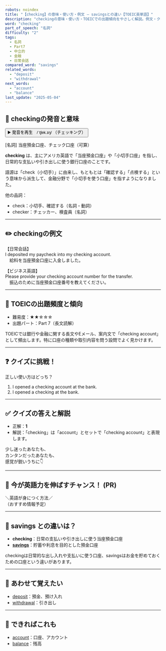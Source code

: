 ```yaml
---
robots: noindex
title: "【checking】の意味・使い方・例文 ― savingsとの違い【TOEIC英単語】"
description: "checkingの意味・使い方・TOEICでの出題傾向をやさしく解説。例文・クイズ付きでsavingsとの違いもわかりやすく学べます。"
word: "checking"
part_of_speech: "名詞"
difficulty: "2"
tags:
  - 名詞
  - Part7
  - 中立的
  - 金融
  - 日常会話
compared_word: "savings"
related_words:
  - "deposit"
  - "withdrawal"
next_words:
  - "account"
  - "balance"
last_update: "2025-05-04"
---
```


## 🔰 checkingの発音と意味

<button class="play-audio" onclick="playTTS('checking')">
  <span class="play-audio-main">
    ▶️ 発音を再生　/ˈtʃek.ɪŋ/
  </span>
  <span class="play-audio-sub">
    （チェッキング）
  </span>
</button>

[名詞] 当座預金口座、チェック口座（可算）

**checking** は、主にアメリカ英語で「当座預金口座」や「小切手口座」を指し、日常的な支払いや引き出しに使う銀行口座のことです。

語源は「check（小切手）」に由来し、もともとは「確認する」「点検する」という意味から派生して、金融分野で「小切手を使う口座」を指すようになりました。

他の品詞：  
- check：小切手、確認する（名詞・動詞）
- checker：チェッカー、検査員（名詞）

---

## ✏️ checkingの例文

【日常会話】  
I deposited my paycheck into my checking account.  
　給料を当座預金口座に入金しました。

【ビジネス英語】  
Please provide your checking account number for the transfer.  
　振込のために当座預金口座番号を教えてください。

---

## 🎯 TOEICの出題頻度と傾向

- 難易度：★★☆☆☆
- 出題パート：Part 7（長文読解）

TOEICでは銀行や金融に関する長文やEメール、案内文で「checking account」として頻出します。特に口座の種類や取引内容を問う設問でよく見かけます。

---

## ❓ クイズに挑戦！

正しい使い方はどっち？

1. I opened a checking account at the bank.  
2. I opened a checking at the bank.

---

## ✅ クイズの答えと解説

- 正解：**1**
- 解説：「checking」は「account」とセットで「checking account」と表現します。

少し迷ったあなたも、  
カンタンだったあなたも、  
感覚が鋭いうちに👇️

---

## 🚀 今が英語力を伸ばすチャンス！ (PR)

<div class="info-center">
＼英語が身につく方法／<br>  
（おすすめ情報予定）
</div>

---

## 🤔  savings との違いは？

- **checking**：日常の支払いや引き出しに使う当座預金口座
- **[savings](/word/savings/)**：貯蓄や利息を目的とした預金口座

checkingは日常的な出し入れや支払いに使う口座、savingsはお金を貯めておくための口座という違いがあります。

---

## 🧩 あわせて覚えたい

- [deposit](/word/deposit/)：預金、預け入れ
- [withdrawal](/word/withdrawal/)：引き出し

---

## 📖 できればこれも

- [account](/word/account/)：口座、アカウント
- [balance](/word/balance/)：残高

<!-- cvid: aid06_bid00 -->
